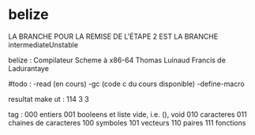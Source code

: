 # belize
LA BRANCHE POUR LA REMISE DE L'ÉTAPE 2 EST LA BRANCHE intermediateUnstable

belize : Compilateur Scheme à x86-64
Thomas Luinaud
Francis de Ladurantaye

#todo :
-read (en cours)
-gc (code c du cours disponible)
-define-macro

resultat make ut :
114 3 3


tag :
000 entiers
001 booleens et liste vide, i.e. (), void
010 caracteres
011 chaines de caracteres
100 symboles
101 vecteurs
110 paires
111 fonctions